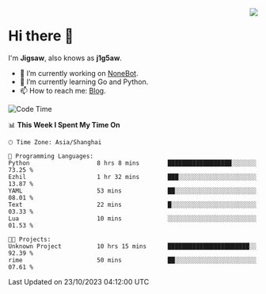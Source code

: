 <a href="#">
  <img align="right" src="https://github-readme-stats.vercel.app/api?username=j1g5awi&count_private=true&show_icons=true&title_color=80070B&text_color=B3B3B3&bg_color=212121&icon_color=80070B" />
</a>

# Hi there 👋

I'm **Jigsaw**, also knows as **j1g5aw**.

- 🔭 I’m currently working on [NoneBot](https://github.com/nonebot).
- 🌱 I’m currently learning Go and Python.
- 📫 How to reach me: [Blog](https://blog.maddestroyer.xyz/).

<!--START_SECTION:waka-->
![Code Time](http://img.shields.io/badge/Code%20Time-1%2C276%20hrs%2045%20mins-blue)

📊 **This Week I Spent My Time On** 

```text
🕑︎ Time Zone: Asia/Shanghai

💬 Programming Languages: 
Python                   8 hrs 8 mins        ██████████████████░░░░░░░   73.25 % 
Ezhil                    1 hr 32 mins        ███░░░░░░░░░░░░░░░░░░░░░░   13.87 % 
YAML                     53 mins             ██░░░░░░░░░░░░░░░░░░░░░░░   08.01 % 
Text                     22 mins             █░░░░░░░░░░░░░░░░░░░░░░░░   03.33 % 
Lua                      10 mins             ░░░░░░░░░░░░░░░░░░░░░░░░░   01.53 % 

🐱‍💻 Projects: 
Unknown Project          10 hrs 15 mins      ███████████████████████░░   92.39 % 
rime                     50 mins             ██░░░░░░░░░░░░░░░░░░░░░░░   07.61 % 
```


 Last Updated on 23/10/2023 04:12:00 UTC
<!--END_SECTION:waka-->
